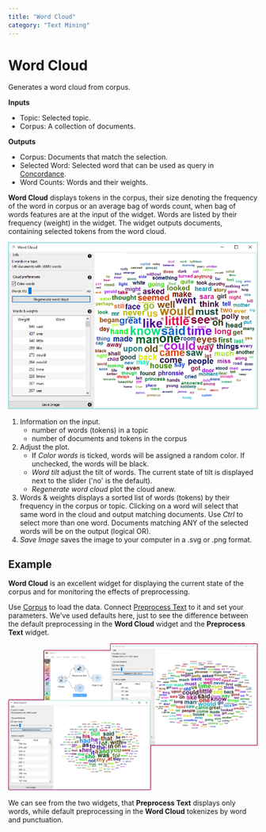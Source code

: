```yaml
---
title: "Word Cloud"
category: "Text Mining"
---
```

Word Cloud
==========

Generates a word cloud from corpus.

**Inputs**

- Topic: Selected topic.
- Corpus: A collection of documents.

**Outputs**

- Corpus: Documents that match the selection.
- Selected Word: Selected word that can be used as query in [Concordance](/widget-catalog/text-mining/concordance).
- Word Counts: Words and their weights.

**Word Cloud** displays tokens in the corpus, their size denoting the frequency of the word in corpus or an average bag of words count, when bag of words features are at the input of the widget. Words are listed by their frequency (weight) in the widget. The widget outputs documents, containing selected tokens from the word cloud.

![](/widget-catalog/text-mining/images/Word-Cloud-stamped.png)

1. Information on the input.
   - number of words (tokens) in a topic
   - number of documents and tokens in the corpus
2. Adjust the plot.
   - If *Color words* is ticked, words will be assigned a random color. If unchecked, the words will be black.
   - *Word tilt* adjust the tilt of words. The current state of tilt is displayed next to the slider ('no' is the default).
   - *Regenerate word cloud* plot the cloud anew.
3. Words & weights displays a sorted list of words (tokens) by their frequency in the corpus or topic. Clicking on a word will select that same word in the cloud and output matching documents. Use *Ctrl* to select more than one word. Documents matching ANY of the selected words will be on the output (logical OR).
4. *Save Image* saves the image to your computer in a .svg or .png format.

Example
-------

**Word Cloud** is an excellent widget for displaying the current state of the corpus and for monitoring the effects of preprocessing.

Use [Corpus](corpus-widget.md) to load the data. Connect [Preprocess Text](/widget-catalog/text-mining/preprocesstext) to it and set your parameters. We've used defaults here, just to see the difference between the default preprocessing in the **Word Cloud** widget and the **Preprocess Text** widget.

![](/widget-catalog/text-mining/images/Word-Cloud-Example.png)

We can see from the two widgets, that **Preprocess Text** displays only words, while default preprocessing in the **Word Cloud** tokenizes by word and punctuation.
